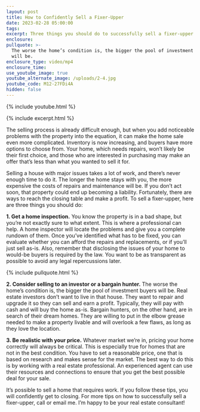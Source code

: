 ```yaml
---
layout: post
title: How to Confidently Sell a Fixer-Upper
date: 2023-02-28 05:00:00
tags:
excerpt: Three things you should do to successfully sell a fixer-upper.
enclosure:
pullquote: >-
  The worse the home’s condition is, the bigger the pool of investment buyers
  will be.
enclosure_type: video/mp4
enclosure_time:
use_youtube_image: true
youtube_alternate_image: /uploads/2-4.jpg
youtube_code: M12-27FDi4A
hidden: false
---
```

{% include youtube.html %}

{% include excerpt.html %}

The selling process is already difficult enough, but when you add noticeable problems with the property into the equation, it can make the home sale even more complicated. Inventory is now increasing, and buyers have more options to choose from. Your home, which needs repairs, won’t likely be their first choice, and those who are interested in purchasing may make an offer that’s less than what you wanted to sell it for.

Selling a house with major issues takes a lot of work, and there’s never enough time to do it. The longer the home stays with you, the more expensive the costs of repairs and maintenance will be. If you don’t act soon, that property could end up becoming a liability. Fortunately, there are ways to reach the closing table and make a profit. To sell a fixer-upper, here are three things you should do:

**1\. Get a home inspection.** You know the property is in a bad shape, but you’re not exactly sure to what extent. This is where a professional can help. A home inspector will locate the problems and give you a complete rundown of them. Once you’ve identified what has to be fixed, you can evaluate whether you can afford the repairs and replacements, or if you’ll just sell as-is. Also, remember that disclosing the issues of your home to would-be buyers is required by the law. You want to be as transparent as possible to avoid any legal repercussions later.

{% include pullquote.html %}

**2\. Consider selling to an investor or a bargain hunter.** The worse the home’s condition is, the bigger the pool of investment buyers will be. Real estate investors don’t want to live in that house. They want to repair and upgrade it so they can sell and earn a profit. Typically, they will pay with cash and will buy the home as-is. Bargain hunters, on the other hand, are in search of their dream homes. They are willing to put in the elbow grease needed to make a property livable and will overlook a few flaws, as long as they love the location.

**3\. Be realistic with your price.** Whatever market we’re in, pricing your home correctly will always be critical. This is especially true for homes that are not in the best condition. You have to set a reasonable price, one that is based on research and makes sense for the market. The best way to do this is by working with a real estate professional. An experienced agent can use their resources and connections to ensure that you get the best possible deal for your sale.&nbsp;

It’s possible to sell a home that requires work. If you follow these tips, you will confidently get to closing. For more tips on how to successfully sell a fixer-upper, call or email me. I’m happy to be your real estate consultant!